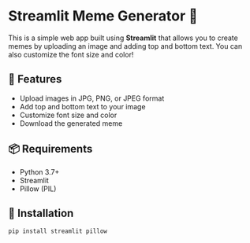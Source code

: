 # Streamlit Meme Generator 🎉

This is a simple web app built using **Streamlit** that allows you to create memes by uploading an image and adding top and bottom text. You can also customize the font size and color!

## 🚀 Features

- Upload images in JPG, PNG, or JPEG format  
- Add top and bottom text to your image  
- Customize font size and color  
- Download the generated meme  

## 📦 Requirements

- Python 3.7+  
- Streamlit  
- Pillow (PIL)  

## 🔧 Installation

```bash
pip install streamlit pillow
